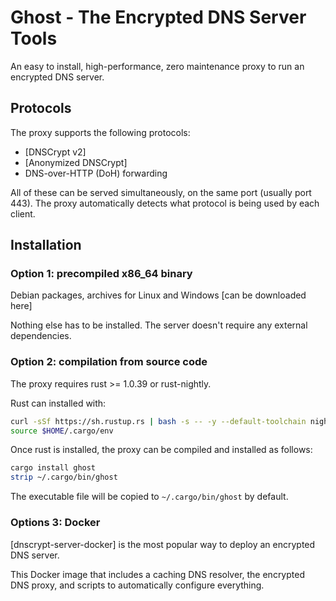 # Ghost - The Encrypted DNS Server Tools

An easy to install, high-performance, zero maintenance proxy to run an encrypted DNS server.


## Protocols

The proxy supports the following protocols:

- [DNSCrypt v2]
- [Anonymized DNSCrypt]
- DNS-over-HTTP (DoH) forwarding

All of these can be served simultaneously, on the same port (usually port 443). The proxy automatically detects what protocol is being used by each client.

## Installation

### Option 1: precompiled x86_64 binary

Debian packages, archives for Linux and Windows [can be downloaded here]

Nothing else has to be installed. The server doesn't require any external dependencies.


### Option 2: compilation from source code

The proxy requires rust >= 1.0.39 or rust-nightly.

Rust can installed with:

```sh
curl -sSf https://sh.rustup.rs | bash -s -- -y --default-toolchain nightly
source $HOME/.cargo/env
```

Once rust is installed, the proxy can be compiled and installed as follows:

```sh
cargo install ghost
strip ~/.cargo/bin/ghost
```

The executable file will be copied to `~/.cargo/bin/ghost` by default.

### Options 3: Docker

[dnscrypt-server-docker] is the most popular way to deploy an encrypted DNS server.

This Docker image that includes a caching DNS resolver, the encrypted DNS proxy, and scripts to automatically configure everything.

